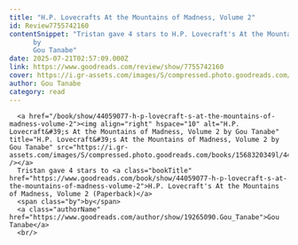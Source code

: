 ```yaml
---
title: "H.P. Lovecrafts At the Mountains of Madness, Volume 2"
id: Review7755742160
contentSnippet: "Tristan gave 4 stars to H.P. Lovecraft's At the Mountains of Madness, Volume 2 (Paperback)
      by
      Gou Tanabe"
date: 2025-07-21T02:57:09.000Z
link: https://www.goodreads.com/review/show/7755742160
cover: https://i.gr-assets.com/images/S/compressed.photo.goodreads.com/books/1568320349l/44059077._MX50_.jpg
author: Gou Tanabe
category: read
---
```


      
      <a href="/book/show/44059077-h-p-lovecraft-s-at-the-mountains-of-madness-volume-2"><img align="right" hspace="10" alt="H.P. Lovecraft&#39;s At the Mountains of Madness, Volume 2 by Gou Tanabe" title="H.P. Lovecraft&#39;s At the Mountains of Madness, Volume 2 by Gou Tanabe" src="https://i.gr-assets.com/images/S/compressed.photo.goodreads.com/books/1568320349l/44059077._SX50_.jpg" /></a>
      Tristan gave 4 stars to <a class="bookTitle" href="https://www.goodreads.com/book/show/44059077-h-p-lovecraft-s-at-the-mountains-of-madness-volume-2">H.P. Lovecraft's At the Mountains of Madness, Volume 2 (Paperback)</a>
      <span class="by">by</span>
      <a class="authorName" href="https://www.goodreads.com/author/show/19265090.Gou_Tanabe">Gou Tanabe</a>
      <br/>
